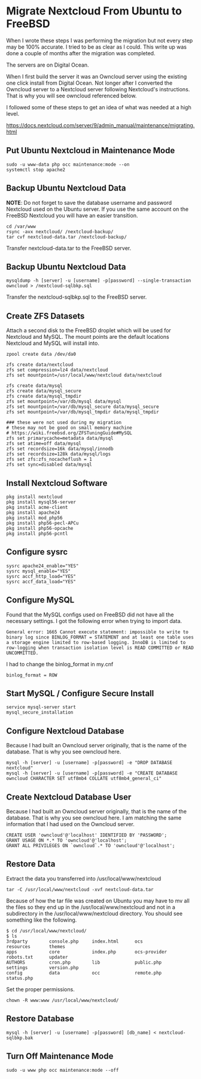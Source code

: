 # Migrate Nextcloud From Ubuntu to FreeBSD
 
When I wrote these steps I was performing the migration but not every step may be 100% accurate.  I tried to be as clear as I could.  This write up was done a couple of months after the migration was completed.

The servers are on Digital Ocean.

When I first build the server it was an Owncloud server using the existing one click install from Digital Ocean.  Not longer after I converted the Owncloud server to a Nextcloud server following Nextcloud's instructions.  That is why you will see owncloud referenced below.

I followed some of these steps to get an idea of what was needed at a high level.

https://docs.nextcloud.com/server/9/admin_manual/maintenance/migrating.html

## Put Ubuntu Nextcloud in Maintenance Mode

```shell
sudo -u www-data php occ maintenance:mode --on
systemctl stop apache2
```

## Backup Ubuntu Nextcloud Data

**NOTE**:  Do not forget to save the database username and password Nextcloud used on the Ubuntu server.  If you use the same account on the FreeBSD Nextcloud you will have an easier transition.

```shell
cd /var/www
rsync -avx nextcloud/ /nextcloud-backup/
tar cvf nextcloud-data.tar /nextcloud-backup/
```

Transfer nextcloud-data.tar to the FreeBSD server.

## Backup Ubuntu Nextcloud Data

```shell
mysqldump -h [server] -u [username] -p[password] --single-transaction  owncloud > /nextcloud-sqlbkp.sql
```

Transfer the nextcloud-sqlbkp.sql to the FreeBSD server.

## Create ZFS Datasets

Attach a second disk to the FreeBSD droplet which will be used for Nextcloud and MySQL.  The mount points are the default locations Nextcloud and MySQL will install into.

```shell
zpool create data /dev/da0

zfs create data/nextcloud
zfs set compression=lz4 data/nextcloud
zfs set mountpoint=/usr/local/www/nextcloud data/nextcloud

zfs create data/mysql
zfs create data/mysql_secure
zfs create data/mysql_tmpdir
zfs set mountpoint=/var/db/mysql data/mysql
zfs set mountpoint=/var/db/mysql_secure data/mysql_secure
zfs set mountpoint=/var/db/mysql_tmpdir data/mysql_tmpdir

### these were not used during my migration
# these may not be good on small memory machine
# https://wiki.freebsd.org/ZFSTuningGuide#MySQL
zfs set primarycache=metadata data/mysql
zfs set atime=off data/mysql
zfs set recordsize=16k data/mysql/innodb
zfs set recordsize=128k data/mysql/logs
zfs set zfs:zfs_nocacheflush = 1
zfs set sync=disabled data/mysql 
```

## Install Nextcloud Software

```shell
pkg install nextcloud
pkg install mysql56-server
pkg install acme-client
pkg install apache24
pkg install mod_php56
pkg install php56-pecl-APCu
pkg install php56-opcache
pkg install php56-pcntl
```

## Configure sysrc

```shell
sysrc apache24_enable="YES"
sysrc mysql_enable="YES"
sysrc accf_http_load="YES"
sysrc accf_data_load="YES"
```

## Configure MySQL

Found that the MySQL configs used on FreeBSD did not have all the necessary settings.  I got the following error when trying to import data.

```shell
General error: 1665 Cannot execute statement: impossible to write to binary log since BINLOG_FORMAT = STATEMENT and at least one table uses a storage engine limited to row-based logging. InnoDB is limited to row-logging when transaction isolation level is READ COMMITTED or READ UNCOMMITTED.
```

I had to change the binlog_format in my.cnf

```shell
binlog_format = ROW
```

## Start MySQL / Configure Secure Install

```shell
service mysql-server start
mysql_secure_installation
```

## Configure Nextcloud Database

Because I had built an Owncloud server originally, that is the name of the database.  That is why you see owncloud here.

```shell
mysql -h [server] -u [username] -p[password] -e "DROP DATABASE nextcloud"
mysql -h [server] -u [username] -p[password] -e "CREATE DATABASE owncloud CHARACTER SET utf8mb4 COLLATE utf8mb4_general_ci"
```

## Create Nextcloud Database User

Because I had built an Owncloud server originally, that is the name of the database.  That is why you see owncloud here.  I am matching the same information that I had used on the Owncloud server.

```shell
CREATE USER 'owncloud'@'localhost' IDENTIFIED BY 'PASSWORD';
GRANT USAGE ON *.* TO 'owncloud'@'localhost';
GRANT ALL PRIVILEGES ON `owncloud`.* TO 'owncloud'@'localhost';
```

## Restore Data

Extract the data you transferred into /usr/local/www/nextcloud

```shell
tar -C /usr/local/www/nextcloud -xvf nextcloud-data.tar
```

Because of how the tar file was created on Ubuntu you may have to mv all the files so they end up in the /usr/local/www/nextcloud and not in a subdirectory in the /usr/local/www/nextcloud directory.  You should see something like the following.

```shell
$ cd /usr/local/www/nextcloud/
$ ls
3rdparty        console.php     index.html      ocs             resources       themes
apps            core            index.php       ocs-provider    robots.txt      updater
AUTHORS         cron.php        lib             public.php      settings        version.php
config          data            occ             remote.php      status.php
```

Set the proper permissions.

```shell
chown -R www:www /usr/local/www/nextcloud/
```

## Restore Database

```shell
mysql -h [server] -u [username] -p[password] [db_name] < nextcloud-sqlbkp.bak
```

## Turn Off Maintenance Mode

```shell
sudo -u www php occ maintenance:mode --off
```
